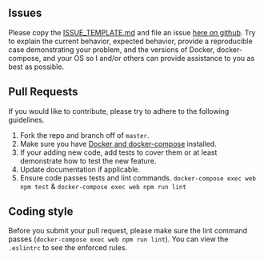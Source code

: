 ## Issues
Please copy the [ISSUE_TEMPLATE.md](ISSUE_TEMPLATE.md) and file an issue [here on github](https://github.com/Robert-W/mern-kit/issues).  Try to explain the current behavior, expected behavior, provide a reproducible case demonstrating your problem, and the versions of Docker, docker-compose, and your OS so I and/or others can provide assistance to you as best as possible.

## Pull Requests
If you would like to contribute, please try to adhere to the following guidelines.

1. Fork the repo and branch off of `master`.
2. Make sure you have [Docker and docker-compose]() installed.
3. If your adding new code, add tests to cover them or at least demonstrate how to test the new feature.
4. Update documentation if applicable.
5. Ensure code passes tests and lint commands. `docker-compose exec web npm test` & `docker-compose exec web npm run lint`

## Coding style
Before you submit your pull request, please make sure the lint command passes (`docker-compose exec web npm run lint`). You can view the `.eslintrc` to see the enforced rules.
